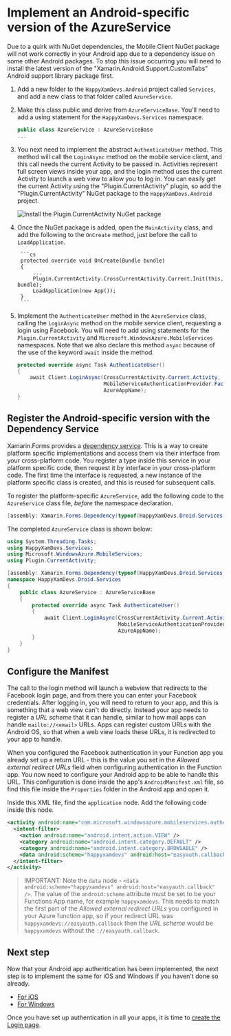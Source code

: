 # Implement an Android-specific version of the AzureService

Due to a quirk with NuGet dependencies, the Mobile Client NuGet package will not work correctly in your Android app due to a dependency issue on some other Android packages. To stop this issue occurring you will need to install the latest version of the "Xamarin.Android.Support.CustomTabs" Android support library package first.

1. Add a new folder to the `HappyXamDevs.Android` project called `Services`, and add a new class to that folder called `AzureService`.

2. Make this class public and derive from `AzureServiceBase`. You'll need to add a using statement for the `HappyXamDevs.Services` namespace.

    ```cs
    public class AzureService : AzureServiceBase
    ...
    ```

3. You next need to implement the abstract `AuthenticateUser` method. This method will call the `LoginAsync` method on the mobile service client, and this call needs the current Activity to be passed in. Activities represent full screen views inside your app, and the login method uses the current Activity to launch a web view to allow you to log in. You can easily get the current Activity using the "Plugin.CurrentActivity" plugin, so add the "Plugin.CurrentActivity" NuGet package to the `HappyXamDevs.Android` project.

    ![Install the Plugin.CurrentActivity NuGet package](.,./Images/VS2017AddCurrentActivityNuget.png)

4. Once the NuGet package is added, open the `MainActivity` class, and add the following to the `OnCreate` method, just before the call to `LoadApplication`.

        ```cs
        protected override void OnCreate(Bundle bundle)
        {
            ...
            Plugin.CurrentActivity.CrossCurrentActivity.Current.Init(this, bundle);
            LoadApplication(new App());
        }
        ```

5. Implement the `AuthenticateUser` method in the `AzureService` class, calling the `LoginAsync` method on the mobile service client, requesting a login using Facebook. You will need to add using statements for the `Plugin.CurrentActivity` and `Microsoft.WindowsAzure.MobileServices` namespaces. Note that we also declare this method `async` because of the use of the keyword `await` inside the method.

    ```cs
    protected override async Task AuthenticateUser()
    {
        await Client.LoginAsync(CrossCurrentActivity.Current.Activity,
                                MobileServiceAuthenticationProvider.Facebook,
                                AzureAppName);
    }
    ```

## Register the Android-specific version with the Dependency Service

Xamarin.Forms provides a [dependency service](https://docs.microsoft.com/xamarin/xamarin-forms/app-fundamentals/dependency-service/?WT.mc_id=mobileappsoftomorrow-workshop-jabenn). This is a way to create platform specific implementations and access them via their interface from your cross-platform code. You register a type inside this service in your platform specific code, then request it by interface in your cross-platform code. The first time the interface is requested, a new instance of the platform specific class is created, and this is reused for subsequent calls.

To register the platform-specific `AzureService`, add the following code to the `AzureService` class file, *before* the namespace declaration.

```cs
[assembly: Xamarin.Forms.Dependency(typeof(HappyXamDevs.Droid.Services.AzureService))]
```

The completed `AzureService` class is shown below:

```cs
using System.Threading.Tasks;
using HappyXamDevs.Services;
using Microsoft.WindowsAzure.MobileServices;
using Plugin.CurrentActivity;

[assembly: Xamarin.Forms.Dependency(typeof(HappyXamDevs.Droid.Services.AzureService))]
namespace HappyXamDevs.Droid.Services
{
    public class AzureService : AzureServiceBase
    {
        protected override async Task AuthenticateUser()
        {
            await Client.LoginAsync(CrossCurrentActivity.Current.Activity,
                                    MobileServiceAuthenticationProvider.Facebook,
                                    AzureAppName);
        }
    }
}
```

## Configure the Manifest

The call to the login method will launch a webview that redirects to the Facebook login page, and from there you can enter your Facebook credentials. After logging in, you will need to return to your app, and this is something that a web view can't do directly. Instead your app needs to register a _URL scheme_ that it can handle, similar to how mail apps can handle `mailto://<email>` URLs. Apps can register custom URLs with the Android OS, so that when a web view loads these URLs, it is redirected to your app to handle.

When you configured the Facebook authentication in your Function app you already set up a return URL - this is the value you set in the _Allowed external redirect URLs_ field when configuring authentication in the Function app. You now need to configure your Android app to be able to handle this URL. This configuration is done inside the app's `AndroidManifest.xml` file, so find this file inside the `Properties` folder in the Android app and open it.

Inside this XML file, find the `application` node. Add the following code inside this node.

```xml
<activity android:name="com.microsoft.windowsazure.mobileservices.authentication.RedirectUrlActivity" android:launchMode="singleTop" android:noHistory="true">
  <intent-filter>
    <action android:name="android.intent.action.VIEW" />
    <category android:name="android.intent.category.DEFAULT" />
    <category android:name="android.intent.category.BROWSABLE" />
    <data android:scheme="happyxamdevs" android:host="easyauth.callback" />
  </intent-filter>
</activity>
```

> IMPORTANT: Note the `data` node - `<data android:scheme="happyxamdevs" android:host="easyauth.callback" />`. The value of the `android:scheme` attribute must be set to be your Functions App name, for example `happyxamdevs`. This needs to match the first part of the _Allowed external redirect URLs_ you configured in your Azure function app, so if your redirect URL was `happyxamdevs://easyauth.callback` then the _URL scheme_ would be `happyxamdevs` without the `://easyauth.callback`.

## Next step

Now that your Android app authentication has been implemented, the next step is to implement the same for iOS and Windows if you haven't done so already.

* [For iOS](./3_2-CreateAnAzureServiceInTheMobileAppIos.md)
* [For Windows](./3_3-CreateAnAzureServiceInTheMobileAppWin.md)

Once you have set up authentication in all your apps, it is time to [create the Login page](./4-CreateLoginPage.md).